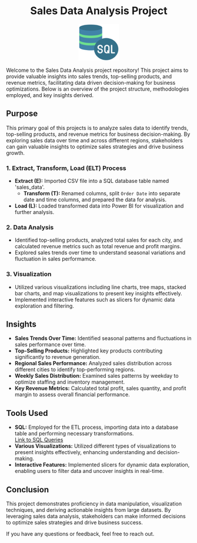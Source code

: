 <H1 align="center"> Sales Data Analysis Project </H1>
<div align="center">
  <img
src="https://github.com/Kabirr2002/Sales_Analysis-SQL/blob/main/sql_logo.png"
alt="SQL Logo" width="110" height="100">
</div>

Welcome to the Sales Data Analysis project repository! This project aims to provide valuable insights into sales trends, top-selling products, and revenue metrics, facilitating data driven decision-making for business optimizations. Below is an overview of the project structure, methodologies employed, and key insights derived.

## Purpose
This primary goal of this projects is to analyze sales data to identify trends, top-selling products, and revenue metrics for business decision-making. By exploring sales data over time and across different regions, stakeholders can gain valuable insights to optimize sales strategies and drive business growth.

### 1. Extract, Transform, Load (ELT) Process
- **Extract (E):** Imported CSV file into a SQL database table named
  'sales_data'.
  - **Transform (T):** Renamed columns, split `Order Date` into separate date and time columns, and prepared the data for analysis.
- **Load (L):** Loaded transformed data into Power BI for visualization and further analysis.

### 2. Data Analysis
  - Identified top-selling products, analyzed total sales for each city, and calculated revenue metrics such as total revenue and profit margins.
  - Explored sales trends over time to understand seasonal variations and fluctuation in sales performamce.
 
### 3. Visualization
- Utilized various visualizations including line charts, tree maps, stacked bar charts, and map visualizations to present key insights effectively.
- Implemented interactive features such as slicers for dynamic data exploration and filtering.
  
## Insights
- **Sales Trends Over Time:** Identified seasonal patterns and fluctuations in sales performance over time.
- **Top-Selling Products:** Highlighted key products contributing significantly to revenue generation.
- **Regional Sales Performance:** Analyzed sales distribution across different cities to identify top-performing regions.
- **Weekly Sales Distribution:** Examined sales patterns by weekday to optimize staffing and inventory management.
- **Key Revenue Metrics:** Calculated total profit, sales quantity, and profit margin to assess overall financial performance.

## Tools Used
- **SQL:** Employed for the ETL process, importing data into a database table and performing necessary transformations.<br>
  [Link to SQL Queries](https://github.com/Kabirr2002/Sales_Analysis-SQL/blob/main/SalesSQLQueries.sql)
- **Various Visualizations:** Utilized different types of visualizations to present insights effectively, enhancing understanding and decision-making.
- **Interactive Features:** Implemented slicers for dynamic data exploration, enabling users to filter data and uncover insights in real-time.

## Conclusion
This project demonstrates proficiency in data manipulation, visualization techniques, and deriving actionable insights from large datasets. By leveraging sales data analysis, stakeholders can make informed decisions to optimize sales strategies and drive business success.

If you have any questions or feedback, feel free to reach out.
